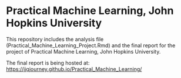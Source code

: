 # Practical Machine Learning, John Hopkins University

This repository includes the analysis file (Practical_Machine_Learning_Project.Rmd) and the final report for the project of Practical Machine Learning, John Hopkins University.

The final report is being hosted at: https://jjqjourney.github.io/Practical_Machine_Learning/ 
